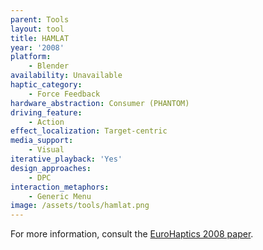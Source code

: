 ```yaml
---
parent: Tools
layout: tool
title: HAMLAT
year: '2008'
platform:
    - Blender
availability: Unavailable
haptic_category:
    - Force Feedback
hardware_abstraction: Consumer (PHANTOM)
driving_feature:
    - Action
effect_localization: Target-centric
media_support:
    - Visual
iterative_playback: 'Yes'
design_approaches:
    - DPC
interaction_metaphors:
    - Generic Menu
image: /assets/tools/hamlat.png
---
```

For more information, consult the [EuroHaptics 2008 paper](https://doi.org/10.1007/978-3-540-69057-3_108).
